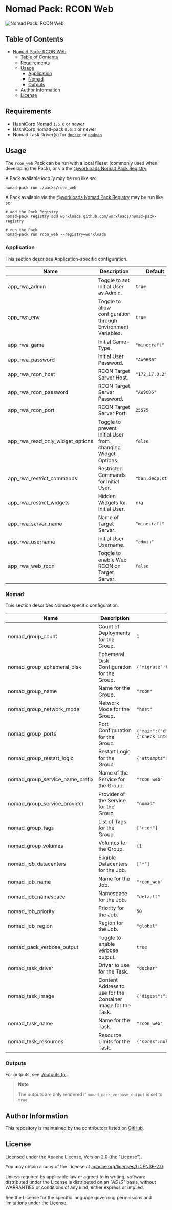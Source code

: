 # Nomad Pack: RCON Web

![Nomad Pack: RCON Web](https://assets.workloads.io/nomad-pack-registry/rcon_web.png)

## Table of Contents

<!-- TOC -->
* [Nomad Pack: RCON Web](#nomad-pack-rcon-web)
  * [Table of Contents](#table-of-contents)
  * [Requirements](#requirements)
  * [Usage](#usage)
    * [Application](#application)
    * [Nomad](#nomad)
    * [Outputs](#outputs)
  * [Author Information](#author-information)
  * [License](#license)
<!-- TOC -->

## Requirements

- HashiCorp Nomad `1.5.0` or newer
- HashiCorp nomad-pack `0.0.1` or newer
- Nomad Task Driver(s) for [`docker`](https://developer.hashicorp.com/nomad/docs/drivers/docker) or [`podman`](https://developer.hashicorp.com/nomad/plugins/drivers/podman)

## Usage

The `rcon_web` Pack can be run with a local fileset (commonly used when developing the Pack), or via the [@workloads Nomad Pack Registry](https://github.com/workloads/nomad-pack-registry).

A Pack available _locally_ may be run like so:

```shell
nomad-pack run ./packs/rcon_web
```

A Pack available via the [@workloads Nomad Pack Registry](https://github.com/workloads/nomad-pack-registry) may be run like so:

```shell
# add the Pack Registry
nomad-pack registry add workloads github.com/workloads/nomad-pack-registry

# run the Pack
nomad-pack run rcon_web --registry=workloads
```

<!-- BEGIN_PACK_DOCS -->

### Application

This section describes Application-specific configuration.

| Name                               | Description                                                   | Default |
| ---------------------------------- | ------------------------------------------------------------- | ------- |
| app_rwa_admin                      | Toggle to set Initial User as Admin.                          | `true` |
| app_rwa_env                        | Toggle to allow configuration through Environment Variables.  | `true` |
| app_rwa_game                       | Initial Game-Type.                                            | `"minecraft"` |
| app_rwa_password                   | Initial User Password.                                        | `"AW96B6"` |
| app_rwa_rcon_host                  | RCON Target Server Host.                                      | `"172.17.0.2"` |
| app_rwa_rcon_password              | RCON Target Server Password.                                  | `"AW96B6"` |
| app_rwa_rcon_port                  | RCON Target Server Port.                                      | `25575` |
| app_rwa_read_only_widget_options   | Toggle to prevent Initial User from changing Widget Options.  | `false` |
| app_rwa_restrict_commands          | Restricted Commands for Initial User.                         | `"ban,deop,stop"` |
| app_rwa_restrict_widgets           | Hidden Widgets for Initial User.                              | n/a |
| app_rwa_server_name                | Name of Target Server.                                        | `"minecraft"` |
| app_rwa_username                   | Initial User Username.                                        | `"admin"` |
| app_rwa_web_rcon                   | Toggle to enable Web RCON on Target Server.                   | `false` |

### Nomad

This section describes Nomad-specific configuration.

| Name                              | Description                                                   | Default |
| --------------------------------- | ------------------------------------------------------------- | ------- |
| nomad_group_count                 | Count of Deployments for the Group.                           | `1` |
| nomad_group_ephemeral_disk        | Ephemeral Disk Configuration for the Group.                   | `{"migrate":true,"size":128,"sticky":false}` |
| nomad_group_name                  | Name for the Group.                                           | `"rcon"` |
| nomad_group_network_mode          | Network Mode for the Group.                                   | `"host"` |
| nomad_group_ports                 | Port Configuration for the Group.                             | `{"main":{"check_interval":"30s","check_timeout":"15s","host_network":null,"name":"main","path":"/","port":4326,"type":"http"},"websocket":{"check_interval":"30s","check_timeout":"15s","host_network":null,"name":"websocket","path":null,"port":4327,"type":"tcp"}}` |
| nomad_group_restart_logic         | Restart Logic for the Group.                                  | `{"attempts":3,"delay":"30s","interval":"120s","mode":"fail"}` |
| nomad_group_service_name_prefix   | Name of the Service for the Group.                            | `"rcon_web"` |
| nomad_group_service_provider      | Provider of the Service for the Group.                        | `"nomad"` |
| nomad_group_tags                  | List of Tags for the Group.                                   | `["rcon"]` |
| nomad_group_volumes               | Volumes for the Group.                                        | `{}` |
| nomad_job_datacenters             | Eligible Datacenters for the Job.                             | `["*"]` |
| nomad_job_name                    | Name for the Job.                                             | `"rcon_web"` |
| nomad_job_namespace               | Namespace for the Job.                                        | `"default"` |
| nomad_job_priority                | Priority for the Job.                                         | `50` |
| nomad_job_region                  | Region for the Job.                                           | `"global"` |
| nomad_pack_verbose_output         | Toggle to enable verbose output.                              | `true` |
| nomad_task_driver                 | Driver to use for the Task.                                   | `"docker"` |
| nomad_task_image                  | Content Address to use for the Container Image for the Task.  | `{"digest":"sha256:a9fc0b4116a7034c4849a4160d139a589bbf9211df64b48cc404e74c3e7bb730","image":"rcon","namespace":"itzg","registry":"index.docker.io","tag":"latest"}` |
| nomad_task_name                   | Name for the Task.                                            | `"rcon_web"` |
| nomad_task_resources              | Resource Limits for the Task.                                 | `{"cores":null,"cpu":500,"memory":512,"memory_max":1024}` |

<!-- END_PACK_DOCS -->

### Outputs

For outputs, see [./outputs.tpl](./outputs.tpl).

> **Note**
>
> The outputs are only rendered if `nomad_pack_verbose_output` is set to `true`.

## Author Information

This repository is maintained by the contributors listed on [GitHub](https://github.com/workloads/nomad-pack-registry/graphs/contributors).

## License

Licensed under the Apache License, Version 2.0 (the "License").

You may obtain a copy of the License at [apache.org/licenses/LICENSE-2.0](http://www.apache.org/licenses/LICENSE-2.0).

Unless required by applicable law or agreed to in writing, software distributed under the License is distributed on an _"AS IS"_ basis, without WARRANTIES or conditions of any kind, either express or implied.

See the License for the specific language governing permissions and limitations under the License.
